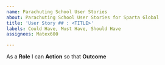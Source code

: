 ```yaml
---
name: Parachuting School User Stories
about: Parachuting School User Stories for Sparta Global
title: 'User Story ## : <TITLE>'
labels: Could Have, Must Have, Should Have
assignees: Matex600

---
```


As a **Role** I can **Action** so that **Outcome**
